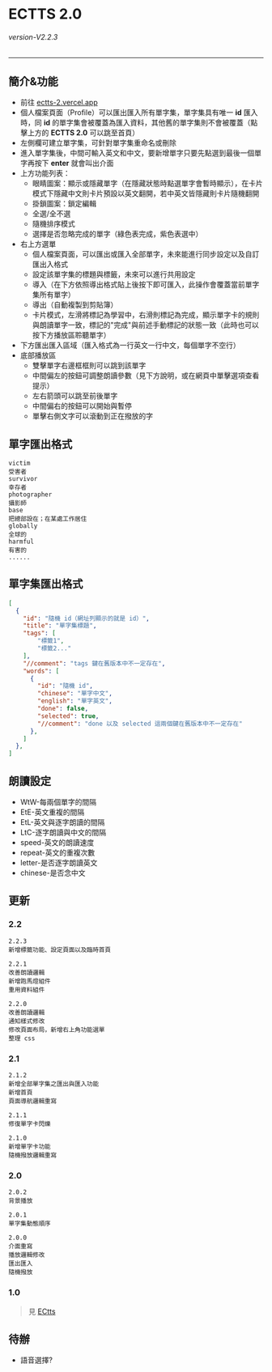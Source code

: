 # ECTTS 2.0
###### *version-V2.2.3* 
---
## 簡介&功能
- 前往 [ectts-2.vercel.app](https：//ectts-2.vercel.app/)
- 個人檔案頁面（Profile）可以匯出匯入所有單字集，單字集具有唯一 **id** 匯入時，同 **id** 的單字集會被覆蓋為匯入資料，其他舊的單字集則不會被覆蓋（點擊上方的 **ECTTS 2.0** 可以跳至首頁）
- 左側欄可建立單字集，可針對單字集重命名或刪除
- 進入單字集後，中間可輸入英文和中文，要新增單字只要先點選到最後一個單字再按下 **enter** 就會叫出介面
- 上方功能列表：
  - 眼睛圖案：顯示或隱藏單字（在隱藏狀態時點選單字會暫時顯示），在卡片模式下隱藏中文則卡片預設以英文翻開，若中英文皆隱藏則卡片隨機翻開
  - 掛鎖圖案：鎖定編輯
  - 全選/全不選
  - 隨機排序模式
  - 選擇是否忽略完成的單字（綠色表完成，紫色表選中）
- 右上方選單
  - 個人檔案頁面，可以匯出或匯入全部單字，未來能進行同步設定以及自訂匯出入格式
  - 設定該單字集的標題與標籤，未來可以進行共用設定
  - 導入（在下方依照導出格式貼上後按下即可匯入，此操作會覆蓋當前單字集所有單字）
  - 導出（自動複製到剪貼簿）
  - 卡片模式，左滑將標記為學習中，右滑則標記為完成，顯示單字卡的規則與朗讀單字一致，標記的"完成"與前述手動標記的狀態一致（此時也可以按下方播放區聆聽單字）
- 下方匯出匯入區域（匯入格式為一行英文一行中文，每個單字不空行）
- 底部播放區
  - 雙擊單字右邊框框則可以跳到該單字
  - 中間偏左的按鈕可調整朗讀參數（見下方說明，或在網頁中單擊選項查看提示） 
  - 左右箭頭可以跳至前後單字
  - 中間偏右的按鈕可以開始與暫停
  - 單擊右側文字可以滾動到正在撥放的字
 
## 單字匯出格式
```
victim 
受害者
survivor 
幸存者
photographer
攝影師
base
把總部設在；在某處工作居住
globally 
全球的
harmful 
有害的
......
```

## 單字集匯出格式
``` JSON
[
  {
    "id": "隨機 id（網址列顯示的就是 id）",
    "title": "單字集標題",
    "tags": [
        "標籤1",
        "標籤2..."
    ],
    "//comment": "tags 鍵在舊版本中不一定存在",
    "words": [
      {
        "id": "隨機 id",
        "chinese": "單字中文",
        "english": "單字英文",
        "done": false,
        "selected": true,
        "//comment": "done 以及 selected 這兩個鍵在舊版本中不一定存在"
      },
    ]
  },
]
```

## 朗讀設定
- WtW-每兩個單字的間隔
- EtE-英文重複的間隔
- EtL-英文與逐字朗讀的間隔
- LtC-逐字朗讀與中文的間隔
- speed-英文的朗讀速度
- repeat-英文的重複次數
- letter-是否逐字朗讀英文
- chinese-是否念中文

## 更新

### 2.2
```
2.2.3
新增標籤功能、設定頁面以及臨時首頁

2.2.1
改善朗讀邏輯
新增跑馬燈組件
重用資料組件

2.2.0
改善朗讀邏輯
通知樣式修改
修改頁面布局，新增右上角功能選單
整理 css

```

### 2.1
```
2.1.2
新增全部單字集之匯出與匯入功能
新增首頁
頁面導航邏輯重寫

2.1.1
修復單字卡閃爍

2.1.0
新增單字卡功能
隨機撥放邏輯重寫
```

### 2.0
```
2.0.2
背景播放

2.0.1
單字集動態順序

2.0.0
介面重寫
播放邏輯修改
匯出匯入
隨機撥放
```

### 1.0
> 見 [ECtts](https：//github.com/jx06T/ECtts)

## 待辦
- 語音選擇?
